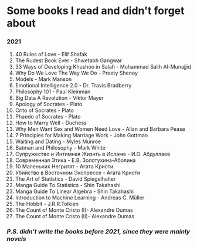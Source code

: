 <h1> Some books I read and didn't forget about</h1>

<h3>2021</h3>

<ol>
  <li>40 Rules of Love - Elif Shafak</li>
  <li>The Rudest Book Ever - Shwetabh Gangwar</li>
  <li>33 Ways of Developing Khushoo in Salah - Muhammad Salih Al-Munajjid</li>
  <li>Why Do We Love The Way We Do - Preety Shenoy</li>
  <li>Models - Mark Manson</li>
  <li>Emotional Intelligence 2.0 - Dr. Travis Bradberry</li>
  <li>Philosophy 101 - Paul Kleinman</li>
  <li>Big Data A Revolution - Viktor Mayer</li>
  <li>Apology of Socrates - Plato</li>
  <li>Crito of Socrates - Plato</li>
  <li>Phaedo of Socrates - Plato</li>
  <li>How to Marry Well - Duchess</li>
  <li>Why Men Want Sex and Women Need Love - Allan and Barbara Pease</li>
  <li>7 Principles for Making Marriage Work - John Gottman</li>
  <li>Waiting and Dating - Myles Munroe</li>
  <li>Batman and Philosophy - Mark White</li>
  <li>Супружество и Интимная Жизнть в Исламе - И.О. Абдуллаев</li>
  <li>Современная Этика - Е.В. Золотухина-Аболина</li>
  <li>10 Маленьких Негритят - Агата Кристи</li>
  <li>Убийство в Восточном Экспрессе - Агата Кристи</li>
  <li>The Art of Statistics - David Spiegelhalter</li>
  <li>Manga Guide To Statistics - Shin Takahashi</li>
  <li>Manga Guide To Linear Algebra - Shin Takahashi</li>
  <li>Introduction to Machine Learning - Andreas C. Müller</li>
  <li>The Hobbit - J.R.R.Tolkien</li>
  <li>The Count of Monte Cristo (I)- Alexandre Dumas</li>
  <li>The Count of Monte Cristo (II)- Alexandre Dumas</li>
</ol>

<h3><i>P.S. didn't write the books before 2021, since they were mainly novels</i></h3>
